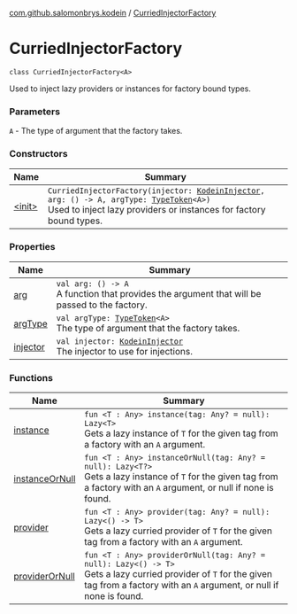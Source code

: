 [com.github.salomonbrys.kodein](../index.md) / [CurriedInjectorFactory](.)

# CurriedInjectorFactory

`class CurriedInjectorFactory<A>`

Used to inject lazy providers or instances for factory bound types.

### Parameters

`A` - The type of argument that the factory takes.

### Constructors

| Name | Summary |
|---|---|
| [&lt;init&gt;](-init-.md) | `CurriedInjectorFactory(injector: `[`KodeinInjector`](../-kodein-injector/index.md)`, arg: () -> A, argType: `[`TypeToken`](../-type-token/index.md)`<A>)`<br>Used to inject lazy providers or instances for factory bound types. |

### Properties

| Name | Summary |
|---|---|
| [arg](arg.md) | `val arg: () -> A`<br>A function that provides the argument that will be passed to the factory. |
| [argType](arg-type.md) | `val argType: `[`TypeToken`](../-type-token/index.md)`<A>`<br>The type of argument that the factory takes. |
| [injector](injector.md) | `val injector: `[`KodeinInjector`](../-kodein-injector/index.md)<br>The injector to use for injections. |

### Functions

| Name | Summary |
|---|---|
| [instance](instance.md) | `fun <T : Any> instance(tag: Any? = null): Lazy<T>`<br>Gets a lazy instance of `T` for the given tag from a factory with an `A` argument. |
| [instanceOrNull](instance-or-null.md) | `fun <T : Any> instanceOrNull(tag: Any? = null): Lazy<T?>`<br>Gets a lazy instance of `T` for the given tag from a factory with an `A` argument, or null if none is found. |
| [provider](provider.md) | `fun <T : Any> provider(tag: Any? = null): Lazy<() -> T>`<br>Gets a lazy curried provider of `T` for the given tag from a factory with an `A` argument. |
| [providerOrNull](provider-or-null.md) | `fun <T : Any> providerOrNull(tag: Any? = null): Lazy<() -> T>`<br>Gets a lazy curried provider of `T` for the given tag from a factory with an `A` argument, or null if none is found. |
